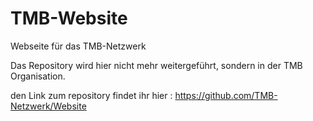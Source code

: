 # TMB-Website
Webseite für das TMB-Netzwerk 

Das Repository wird hier nicht mehr weitergeführt, sondern in der TMB Organisation.

den Link zum repository findet ihr hier : https://github.com/TMB-Netzwerk/Website
